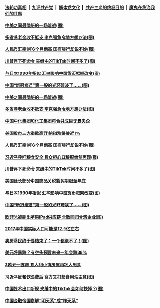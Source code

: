 ####  [法轮功真相](../../../../basic/blob/master/README.md?t=09031702) &nbsp;|&nbsp; [九评共产党](../../../../9ping.md/blob/master/README.md?t=09031702) &nbsp;|&nbsp; [解体党文化](../../../../jtdwh.md/blob/master/README.md?t=09031702)  &nbsp;|&nbsp; [共产主义的终极目的](../../../../gczydzjmd.md/blob/master/README.md?t=09031702) &nbsp;|&nbsp; [魔鬼在统治我们的世界](../../../../mgztzwmdsj.md/blob/master/README.md?t=09031702) 

#### [中美之间最隐秘的一场暗战(图)](../pages/p5/944972.md?t=09031702) 

#### [多省养老金收不抵支 李克强急令地方想办法(图)](../pages/p5/944962.md?t=09031702) 

#### [人民币汇率创16个月新高 国有银行却说不妙(图)](../pages/p5/944947.md?t=09031702) 

#### [川普再下死命令 夹缝中的TikTok时间不多了(图)](../pages/p5/944940.md?t=09031702) 

#### [与日本1990年相似 汇率影响中国货币框架改变(图)](../pages/p5/944862.md?t=09031702) 

#### [中国“新冠疫苗”第一股的光环暗淡了……(图)](../pages/p5/944887.md?t=09031702) 

#### [中美之间最隐秘的一场暗战(图)](../pages/p5/944972.md?t=09031702) 

#### [多省养老金收不抵支 李克强急令地方想办法(图)](../pages/p5/944962.md?t=09031702) 

#### [中国中化集团和化工集团将合并成巨无霸央企](../pages/p5/944956.md?t=09031702) 

#### [美国股市三大指数高开 纳指涨幅接近1%](../pages/p5/944948.md?t=09031702) 

#### [人民币汇率创16个月新高 国有银行却说不妙(图)](../pages/p5/944947.md?t=09031702) 

#### [习近平呼吁粮食安全 民众担心口粮配给制再现(图)](../pages/p5/944941.md?t=09031702) 

#### [川普再下死命令 夹缝中的TikTok时间不多了(图)](../pages/p5/944940.md?t=09031702) 

#### [美国延长部分中国商品关税豁免期限至年底](../pages/p5/944938.md?t=09031702) 

#### [与日本1990年相似 汇率影响中国货币框架改变(图)](../pages/p5/944862.md?t=09031702) 

#### [中国“新冠疫苗”第一股的光环暗淡了……(图)](../pages/p5/944887.md?t=09031702) 

#### [欧菲光被剔出苹果iPad供应链 全数回归台湾企业(图)](../pages/p5/944885.md?t=09031702) 

#### [2017年中国实际人口可能是12.9亿左右](../pages/p5/944882.md?t=09031702) 

#### [卖房移民终于要结束了：一个都跑不了！(图)](../pages/p5/944879.md?t=09031702) 

#### [美元将暴跌？有空头预言未来一年会跌36%](../pages/p5/944852.md?t=09031702) 

#### [2欧元一套房 意大利小镇房屋再次大甩卖](../pages/p5/944849.md?t=09031702) 

#### [习近平反餐饮浪费后 官方又打起食用油主意(图)](../pages/p5/944842.md?t=09031702) 

#### [中国技术出口新规 夹缝中的TikTok会如何抉择？(图)](../pages/p5/944830.md?t=09031702) 



#### [中国金融帝国崩解“明天系”成“昨天系”](../pages/p5/944771.md?t=09031702) 

